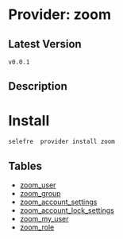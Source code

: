 # Provider: zoom

## Latest Version 

```
v0.0.1
```
## Description 


# Install 

```
selefre  provider install zoom
```


## Tables 

- [zoom_user](zoom_user.md)
- [zoom_group](zoom_group.md)
- [zoom_account_settings](zoom_account_settings.md)
- [zoom_account_lock_settings](zoom_account_lock_settings.md)
- [zoom_my_user](zoom_my_user.md)
- [zoom_role](zoom_role.md)


